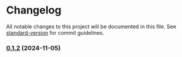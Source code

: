 # Changelog

All notable changes to this project will be documented in this file. See [standard-version](https://github.com/conventional-changelog/standard-version) for commit guidelines.

### [0.1.2](https://github.com/Ridvan-bot/website/compare/v0.1.1...v0.1.2) (2024-11-05)
